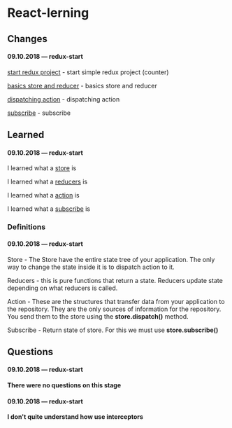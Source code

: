 # React-lerning

## Changes

#### 09.10.2018 — redux-start
[start redux project](https://github.com/Mikele11/React-lerning/commit/ff8d9861c7764a6a2f44cd61a5d7618c45b28a44) - start simple redux project (counter)

[basics store and reducer](https://github.com/Mikele11/React-lerning/commit/8ff4dd3f5f010c53ed3363ab3066f0b222b4a36b) - basics store and reducer

[dispatching action](https://github.com/Mikele11/React-lerning/commit/2561cdf2fd8aca41c3887c21132a73317af32ed4) - dispatching action

[subscribe](https://github.com/Mikele11/React-lerning/commit/cfc5c45b05a40b4995682ee52c9dc9eaf9fbbf83) - subscribe
## Learned

#### 09.10.2018 — redux-start

I learned what a [store](#store) is

I learned what a [reducers](#reducers) is

I learned what a [action](#action) is

I learned what a [subscribe](#subscribe) is

### Definitions

#### 09.10.2018 — redux-start

<a name="store"></a>Store - The Store have the entire state tree of your application. The only way to change the state inside it is to dispatch action to it.

<a name="reducers"></a>Reducers - this is pure functions that return a state. Reducers update state depending on what reducers is called.

<a name="action"></a>Action - These are the structures that transfer data from your application to the repository. They are the only sources of information for the repository. You send them to the store using the **store.dispatch()** method.

<a name="subscribe"></a>Subscribe - Return state of store. For this we must use **store.subscribe()**

## Questions

#### 09.10.2018 — redux-start

**There were no questions on this stage**

#### 09.10.2018 — redux-start

**I don't quite understand how use interceptors**


